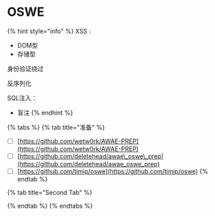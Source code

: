 # OSWE

{% hint style="info" %}
 XSS :

* DOM型
* 存储型

身份验证绕过

反序列化

SQL注入：

* 盲注
{% endhint %}

{% tabs %}
{% tab title="准备" %}
* [ ] [https://github.com/wetw0rk/AWAE-PREP](https://github.com/wetw0rk/AWAE-PREP)
* [ ] [https://github.com/deletehead/awae\_oswe\_prep](https://github.com/deletehead/awae_oswe_prep)
* [ ] [https://github.com/timip/oswe](https://github.com/timip/oswe)
{% endtab %}

{% tab title="Second Tab" %}

{% endtab %}
{% endtabs %}

